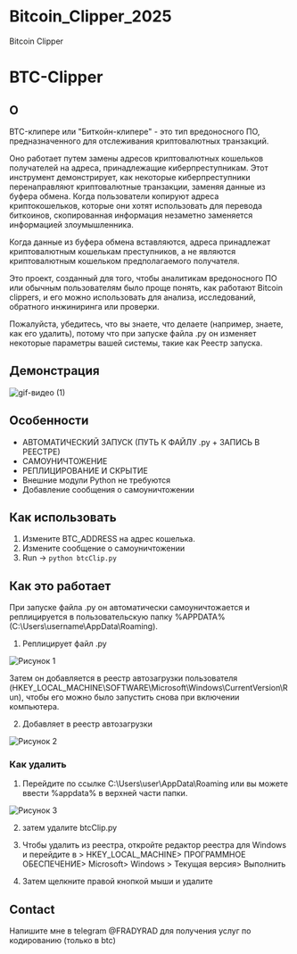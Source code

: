 # Bitcoin_Clipper_2025
Bitcoin Clipper
# BTC-Clipper 

## О
BTC-клипере или "Биткойн-клипере" - это тип вредоносного ПО, предназначенного для отслеживания криптовалютных транзакций. 

Оно работает путем замены адресов криптовалютных кошельков получателей на адреса, принадлежащие киберпреступникам. Этот инструмент демонстрирует, как некоторые
киберпреступники перенаправляют криптовалютные транзакции, заменяя данные из буфера обмена. Когда пользователи копируют адреса криптокошельков, которые они хотят
использовать для перевода биткоинов, скопированная информация незаметно заменяется информацией злоумышленника. 

Когда данные из буфера обмена вставляются, адреса принадлежат криптовалютным кошелькам преступников, а не являются криптовалютным кошельком
предполагаемого получателя.

Это проект, созданный для того, чтобы аналитикам вредоносного ПО или обычным пользователям было проще понять, как работают Bitcoin clippers, и его можно использовать для
анализа, исследований, обратного инжиниринга или проверки.

Пожалуйста, убедитесь, что вы знаете, что делаете (например, знаете, как его удалить), потому что при запуске файла .py он изменяет некоторые параметры вашей системы, такие как
Реестр запуска.

## Демонстрация 

![gif-видео (1)](https://user-images.githubusercontent.com/75003671/107109844-67b4c400-687e-11eb-8c48-823db42d1808.gif)

## Особенности
- АВТОМАТИЧЕСКИЙ ЗАПУСК (ПУТЬ К ФАЙЛУ .py + ЗАПИСЬ В РЕЕСТРЕ)
- САМОУНИЧТОЖЕНИЕ
- РЕПЛИЦИРОВАНИЕ И СКРЫТИЕ
- Внешние модули Python не требуются
- Добавление сообщения о самоуничтожении

## Как использовать
1. Измените BTC_ADDRESS на адрес кошелька. 
2. Измените сообщение о самоуничтожении
3. Run -> ```python btcClip.py```

## Как это работает

При запуске файла .py он автоматически самоуничтожается и реплицируется в пользовательскую папку %APPDATA% (C:\Users\username\AppData\Roaming). 

1. Реплицирует файл .py

![Рисунок 1 ](https://i.ibb.co/6P1WGDM/Screenshot-80.png)

Затем он добавляется
в реестр автозагрузки пользователя (HKEY_LOCAL_MACHINE\SOFTWARE\Microsoft\Windows\CurrentVersion\Run), чтобы его можно было запустить снова при включении компьютера. 

2. Добавляет в реестр автозагрузки

![Рисунок 2 ](https://i.ibb.co/Pzxrf9X/Screenshot-81.png)


### Как удалить

1. Перейдите по ссылке C:\Users\user\AppData\Roaming или вы можете ввести %appdata% в верхней части папки.

![Рисунок 3 ](https://i.ibb.co/3F4YMzP/Screenshot-82.png)

2. затем удалите btcClip.py

3. Чтобы удалить из реестра, откройте редактор реестра для Windows и перейдите в > HKEY_LOCAL_MACHINE> ПРОГРАММНОЕ ОБЕСПЕЧЕНИЕ> Microsoft> Windows > Текущая версия> Выполнить
4. Затем щелкните правой кнопкой мыши и удалите


## Contact
Напишите мне в telegram @FRADYRAD для получения услуг по кодированию (только в btc)
